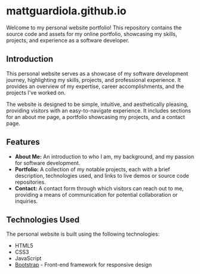 # mattguardiola.github.io

Welcome to my personal website portfolio! This repository contains the source code and assets for my online portfolio, showcasing my skills, projects, and experience as a software developer.

## Introduction

This personal website serves as a showcase of my software development journey, highlighting my skills, projects, and professional experience. It provides an overview of my expertise, career accomplishments, and the projects I've worked on.

The website is designed to be simple, intuitive, and aesthetically pleasing, providing visitors with an easy-to-navigate experience. It includes sections for an about me page, a portfolio showcasing my projects, and a contact page.

## Features

- **About Me:** An introduction to who I am, my background, and my passion for software development.
- **Portfolio:** A collection of my notable projects, each with a brief description, technologies used, and links to live demos or source code repositories.
- **Contact:** A contact form through which visitors can reach out to me, providing a means of communication for potential collaboration or inquiries.

## Technologies Used

The personal website is built using the following technologies:

- HTML5
- CSS3
- JavaScript
- [Bootstrap](https://getbootstrap.com/) - Front-end framework for responsive design

